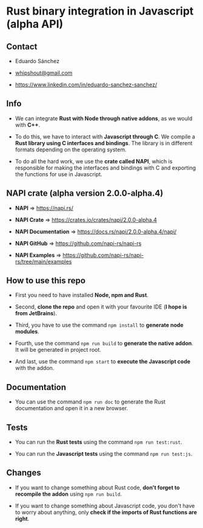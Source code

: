 # Rust binary integration in Javascript (alpha API)

## Contact
- Eduardo Sánchez<br>


- whipshout@gmail.com<br>


- https://www.linkedin.com/in/eduardo-sanchez-sanchez/ <br>

## Info

- We can integrate **Rust with Node through native addons**, as we would with **C++**. <br>


- To do this, we have to interact with **Javascript through C**. We compile a **Rust library using C interfaces and bindings**. The library is in different formats depending on the operating system.<br>


- To do all the hard work, we use the **crate called NAPI**, which is responsible for making the interfaces and bindings with C and exporting the functions for use in Javascript.

## NAPI crate (alpha version 2.0.0-alpha.4)

- **NAPI** => https://napi.rs/ <br>


- **NAPI Crate** => https://crates.io/crates/napi/2.0.0-alpha.4 <br>


- **NAPI Documentation** => https://docs.rs/napi/2.0.0-alpha.4/napi/ <br>


- **NAPI GitHub** => https://github.com/napi-rs/napi-rs <br>


- **NAPI Examples** => https://github.com/napi-rs/napi-rs/tree/main/examples <br>

## How to use this repo

- First you need to have installed **Node, npm and Rust**.<br>


- Second, **clone the repo** and open it with your favourite IDE (**I hope is from JetBrains**).<br>


- Third, you have to use the command ```npm install``` to **generate node modules**.<br>


- Fourth, use the command ```npm run build``` to **generate the native addon**. It will be generated in project root.<br>


- And last, use the command ```npm start``` to **execute the Javascript code** with the addon.<br>

## Documentation

- You can use the command ```npm run doc``` to generate the Rust documentation and open it in a new browser.

## Tests

- You can run the **Rust tests** using the command ```npm run test:rust```.<br>


- You can run the **Javascript tests** using the command ```npm run test:js```.<br>

## Changes

- If you want to change something about Rust code, **don't forget to recompile the addon** using ```npm run build```.<br>


- If you want to change something about Javascript code, you don't have to worry about anything, only **check if the imports of Rust functions are right**.